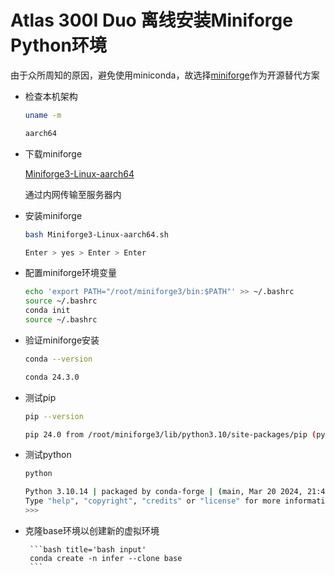 # Atlas 300I Duo 离线安装Miniforge Python环境

由于众所周知的原因，避免使用miniconda，故选择[miniforge](https://github.com/conda-forge/miniforge)作为开源替代方案

 - 检查本机架构

    ```bash title='bash input'
    uname -m
    ```

    ```bash title='bash output example'
    aarch64
    ```

 - 下载miniforge

    [Miniforge3-Linux-aarch64](https://github.com/conda-forge/miniforge/releases/latest/download/Miniforge3-Linux-aarch64.sh)
    
    通过内网传输至服务器内

 - 安装miniforge 

    ```bash title='bash input'
    bash Miniforge3-Linux-aarch64.sh

    Enter > yes > Enter > Enter
    ```

 - 配置miniforge环境变量

    ```bash title='bash input'
    echo 'export PATH="/root/miniforge3/bin:$PATH"' >> ~/.bashrc
    source ~/.bashrc
    conda init
    source ~/.bashrc
    ```

 - 验证miniforge安装

    ```bash title='bash input'
    conda --version
    ```

    ```bash title='bash output example'
    conda 24.3.0
    ```

 - 测试pip

    ```bash title='bash input'
    pip --version
    ```

    ```bash title='bash output example'
    pip 24.0 from /root/miniforge3/lib/python3.10/site-packages/pip (python 3.10)
    ```

 - 测试python

    ```bash title='bash input'
    python
    ```

    ```bash title='bash output example'
    Python 3.10.14 | packaged by conda-forge | (main, Mar 20 2024, 21:44:20) [GCC 12.3.0] on linux
    Type "help", "copyright", "credits" or "license" for more information.
    >>> 
    ```

 - 克隆base环境以创建新的虚拟环境
    
        ```bash title='bash input'
        conda create -n infer --clone base
        ```
